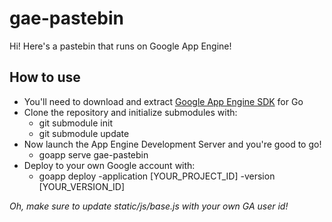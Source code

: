 # gae-pastebin
Hi! Here's a pastebin that runs on Google App Engine!

## How to use

 * You'll need to download and extract [Google App Engine SDK](https://cloud.google.com/appengine/downloads) for Go
 * Clone the repository and initialize submodules with:
   - git submodule init
   - git submodule update
 * Now launch the App Engine Development Server and you're good to go!
   - goapp serve gae-pastebin
 * Deploy to your own Google account with:
   - goapp deploy -application [YOUR_PROJECT_ID] -version [YOUR_VERSION_ID]

_Oh, make sure to update static/js/base.js with your own GA user id!_
